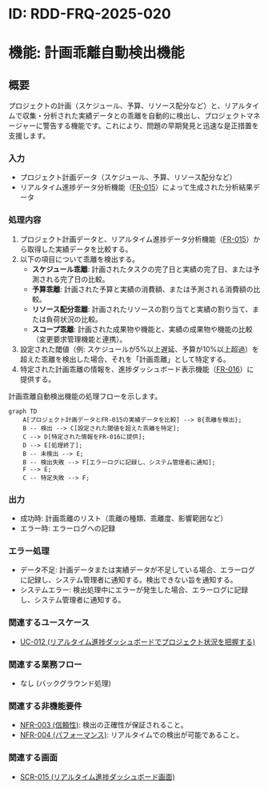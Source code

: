 # ID: RDD-FRQ-2025-020

# 機能: 計画乖離自動検出機能

## 概要

プロジェクトの計画（スケジュール、予算、リソース配分など）と、リアルタイムで収集・分析された実績データとの乖離を自動的に検出し、プロジェクトマネージャーに警告する機能です。これにより、問題の早期発見と迅速な是正措置を支援します。

### 入力

- プロジェクト計画データ（スケジュール、予算、リソース配分など）
- リアルタイム進捗データ分析機能（[FR-015](../functional-requirements/fr-015-realtime-progress-data-analysis-function.md)）によって生成された分析結果データ

### 処理内容

1. プロジェクト計画データと、リアルタイム進捗データ分析機能（[FR-015](../functional-requirements/fr-015-realtime-progress-data-analysis-function.md)）から取得した実績データを比較する。
1. 以下の項目について乖離を検出する。
   - **スケジュール乖離**: 計画されたタスクの完了日と実績の完了日、または予測される完了日の比較。
   - **予算乖離**: 計画された予算と実績の消費額、または予測される消費額の比較。
   - **リソース配分乖離**: 計画されたリソースの割り当てと実績の割り当て、または負荷状況の比較。
   - **スコープ乖離**: 計画された成果物や機能と、実績の成果物や機能の比較（変更要求管理機能と連携）。
1. 設定された閾値（例: スケジュールが5%以上遅延、予算が10%以上超過）を超えた乖離を検出した場合、それを「計画乖離」として特定する。
1. 特定された計画乖離の情報を、進捗ダッシュボード表示機能（[FR-016](../functional-requirements/fr-016-progress-dashboard-display-function.md)）に提供する。

計画乖離自動検出機能の処理フローを示します。

```mermaid
graph TD
    A[プロジェクト計画データとFR-015の実績データを比較] --> B{乖離を検出};
    B -- 検出 --> C[設定された閾値を超えた乖離を特定];
    C --> D[特定された情報をFR-016に提供];
    D --> E[処理終了];
    B -- 未検出 --> E;
    B -- 検出失敗 --> F[エラーログに記録し、システム管理者に通知];
    F --> E;
    C -- 特定失敗 --> F;
```

### 出力

- 成功時: 計画乖離のリスト（乖離の種類、乖離度、影響範囲など）
- エラー時: エラーログへの記録

### エラー処理

- データ不足: 計画データまたは実績データが不足している場合、エラーログに記録し、システム管理者に通知する。検出できない旨を通知する。
- システムエラー: 検出処理中にエラーが発生した場合、エラーログに記録し、システム管理者に通知する。

### 関連するユースケース

- [UC-012 (リアルタイム進捗ダッシュボードでプロジェクト状況を把握する)](../use-cases/uc-012-realtime-progress-dashboard.md)

### 関連する業務フロー

- なし (バックグラウンド処理)

### 関連する非機能要件

- [NFR-003 (信頼性)](../non-functional-requirements/nfr-003-reliability.md): 検出の正確性が保証されること。
- [NFR-004 (パフォーマンス)](../non-functional-requirements/nfr-004-performance.md): リアルタイムでの検出が可能であること。

### 関連する画面

- [SCR-015 (リアルタイム進捗ダッシュボード画面)](../screens/scr-015-realtime-progress-dashboard-screen.md)

